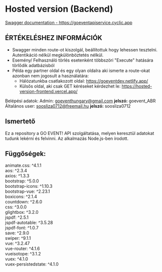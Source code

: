 # Hosted version (Backend)
[Swagger documentation - https://goeventapiservice.cyclic.app ](https://goeventapiservice.cyclic.app)

## ÉRTÉKELÉSHEZ INFORMÁCIÓK  
- Swagger minden route-ot kiszolgál, beállítottuk hogy lehessen tesztelni. Autentikáció nélkül megkülönböztetés nélkül.  
- Esemény/ Felhasználó törlés esetenként többszöri "Execute" hatására törlődik adatbázisból  
- Példa egy partner oldal és egy olyan oldalra aki ismerte a route-okat azonban nem jogosult a használatára:  
  - Hálózatunkba csatlakozott oldal: https://goeventdev.netlify.app/  
  - Külsős oldal, aki csak GET kéréseket kérdezhet le:  https://hosted-version-frontend.vercel.app/  
  
Belépési adatok: 
Admin: goeventhungary@gmail.com **jelszó:** goevent_ABR  
Általános user: soosliza0712@freemail.hu **jelszó:** soosliza0712  



## Ismertető
Ez a repository a GO EVENT! API szolgáltatása, melyen keresztül adatokat tudunk lekérni és felvinni. Az alkalmazás Node.js-ben írodott.

## Függőségek:
animate.css: ^4.1.1  
aos: ^2.3.4  
axios: ^1.3.3  
bootstrap: ^5.0.0  
bootstrap-icons: ^1.10.3  
bootstrap-vue: ^2.23.1  
boxicons: ^2.1.4  
countdown: ^2.6.0  
css: ^3.0.0  
glightbox: ^3.2.0  
jspdf: ^2.5.1  
jspdf-autotable: ^3.5.28  
jspdf-font: ^1.0.7  
save: ^2.9.0  
swiper: ^9.1.1  
vue: ^3.2.47  
vue-router: ^4.1.6  
vueisotope: ^3.1.2  
vuex: ^4.1.0  
vuex-persistedstate: ^4.1.0  
